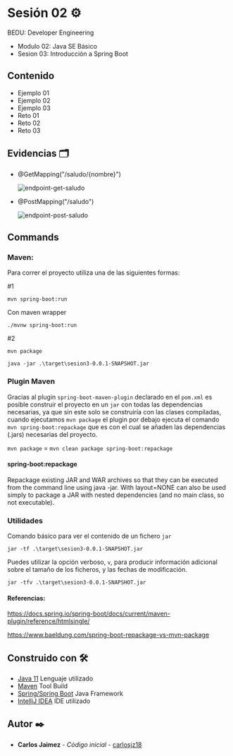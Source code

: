 # Sesión 02 ⚙️

BEDU: Developer Engineering
- Modulo 02: Java SE Básico
- Sesion 03: Introducción a Spring Boot

## Contenido

- Ejemplo 01
- Ejemplo 02
- Ejemplo 03
- Reto 01
- Reto 02
- Reto 03

## Evidencias 🗂️

- @GetMapping("/saludo/{nombre}")  

  ![endpoint-get-saludo](./img/endpoint-get-saludo.png)  

- @PostMapping("/saludo")  

  ![endpoint-post-saludo](./img/endpoint-post-saludo.png)


## Commands

### Maven:

Para correr el proyecto utiliza una de las siguientes formas:

#1

`mvn spring-boot:run`

Con maven wrapper

`./mvnw spring-boot:run`

#2

`mvn package`

`java -jar .\target\sesion3-0.0.1-SNAPSHOT.jar`

### Plugin Maven

Gracias al plugin `spring-boot-maven-plugin` declarado en el `pom.xml` es posible construir el proyecto en un `jar` con todas las dependencias necesarias, ya que sin este solo se construiría con las clases compiladas, cuando ejecutamos `mvn package` el plugin por debajo ejecuta el comando `mvn spring-boot:repackage` que es con el cual se añaden las dependencias (.jars) necesarias del proyecto.

`mvn package` = `mvn clean package spring-boot:repackage`

#### spring-boot:repackage

Repackage existing JAR and WAR archives so that they can be executed from the command line using java -jar. With layout=NONE can also be used simply to package a JAR with nested dependencies (and no main class, so not executable).

### Utilidades

Comando básico para ver el contenido de un fichero `jar`

`jar -tf .\target\sesion3-0.0.1-SNAPSHOT.jar`

Puedes utilizar la opción verboso, `v`, para producir información adicional sobre el tamaño de los ficheros, y las fechas de modificación.

`jar -tfv .\target\sesion3-0.0.1-SNAPSHOT.jar`

#### Referencias:
https://docs.spring.io/spring-boot/docs/current/maven-plugin/reference/htmlsingle/

https://www.baeldung.com/spring-boot-repackage-vs-mvn-package

## Construido con 🛠️

* [Java 11]() Lenguaje utilizado
* [Maven]() Tool Build
* [Spring/Spring Boot]() Java Framework
* [IntelliJ IDEA]() IDE utilizado

## Autor ✒️

* **Carlos Jaimez** - *Código inicial* - [carlosjz18](https://github.com/carlosjz18)